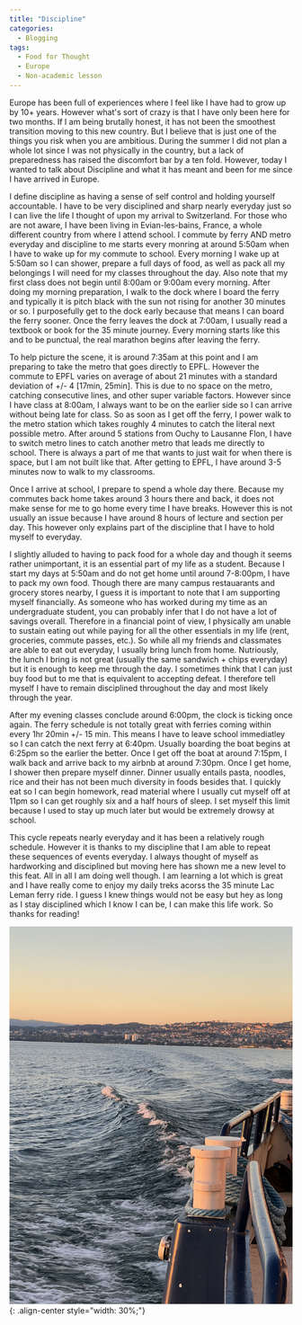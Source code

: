 ```yaml
---
title: "Discipline"
categories:
  - Blogging
tags:
  - Food for Thought
  - Europe
  - Non-academic lesson
---
```


Europe has been full of experiences where I feel like I have had to grow up by 10+ years. However what's sort of crazy is that I have only been here for two months. If I am being brutally honest, it has not been the smoothest transition moving to this new country. But I believe that is just one of the things you risk when you are ambitious. During the summer I did not plan a whole lot since I was not physically in the country, but a lack of preparedness has raised the discomfort bar by a ten fold. However, today I wanted to talk about Discipline and what it has meant and been for me since I have arrived in Europe.

I define discipline as having a sense of self control and holding yourself accountable. I have to be very disciplined and sharp nearly everyday just so I can live the life I thought of upon my arrival to Switzerland. For those who are not aware, I have been living in Evian-les-bains, France, a whole different country from where I attend school. I commute by ferry AND metro everyday and discipline to me starts every monring at around 5:50am when I have to wake up for my commute to school. Every morning I wake up at 5:50am so I can shower, prepare a full days of food, as well as pack all my belongings I will need for my classes throughout the day. Also note that my first class does not begin until 8:00am or 9:00am every morning. After doing my morning preparation, I walk to the dock where I board the ferry and typically it is pitch black with the sun not rising for another 30 minutes or so. I purposefully get to the dock early because that means I can board the ferry sooner. Once the ferry leaves the dock at 7:00am, I usually read a textbook or book for the 35 minute journey. Every morning starts like this and to be punctual, the real marathon begins after leaving the ferry. 

To help picture the scene, it is around 7:35am at this point and I am preparing to take the metro that goes directly to EPFL. However the commute to EPFL varies on average of about 21 minutes with a standard deviation of +/- 4 [17min, 25min]. This is due to no space on the metro, catching consecutive lines, and other super variable factors. However since I have class at 8:00am, I always want to be on the earlier side so I can arrive without being late for class. So as soon as I get off the ferry, I power walk to the metro station which takes roughly 4 minutes to catch the literal next possible metro. After around 5 stations from Ouchy to Lausanne Flon, I have to switch metro lines to catch another metro that leads me directly to school. There is always a part of me that wants to just wait for when there is space, but I am not built like that. After getting to EPFL, I have around 3-5 minutes now to walk to my classrooms. 

Once I arrive at school, I prepare to spend a whole day there. Because my commutes back home takes around 3 hours there and back, it does not make sense for me to go home every time I have breaks. However this is not usually an issue because I have around 8 hours of lecture and section per day. This however only explains part of the discipline that I have to hold myself to everyday.

I slightly alluded to having to pack food for a whole day and though it seems rather unimportant, it is an essential part of my life as a student. Because I start my days at 5:50am and do not get home until around 7-8:00pm, I have to pack my own food. Though there are many campus restauarants and grocery stores nearby, I guess it is important to note that I am supporting myself financially. As someone who has worked during my time as an undergraduate student, you can probably infer that I do not have a lot of savings overall. Therefore in a financial point of view, I physically am unable to sustain eating out while paying for all the other essentials in my life (rent, groceries, commute passes, etc.). So while all my friends and classmates are able to eat out everyday, I usually bring lunch from home. Nutriously, the lunch I bring is not great (usually the same sandwich + chips everyday) but it is enough to keep me through the day. I sometimes think that I can just buy food but to me that is equivalent to accepting defeat. I therefore tell myself I have to remain disciplined throughout the day and most likely through the year. 

After my evening classes conclude around 6:00pm, the clock is ticking once again. The ferry schedule is not totally great with ferries coming within every 1hr 20min +/- 15 min. This means I have to leave school immediatley so I can catch the next ferry at 6:40pm. Usually boarding the boat begins at 6:25pm so the earlier the better. Once I get off the boat at around 7:15pm, I walk back and arrive back to my airbnb at around 7:30pm. Once I get home, I shower then prepare myself dinner. Dinner usually entails pasta, noodles, rice and their has not been much diversity in foods besides that. I quickly eat so I can begin homework, read material where I usually cut myself off at 11pm so I can get roughly six and a half hours of sleep. I set myself this limit because I used to stay up much later but would be extremely drowsy at school. 

This cycle repeats nearly everyday and it has been a relatively rough schedule. However it is thanks to my discipline that I am able to repeat these sequences of events everyday. I always thought of myself as hardworking and disciplined but moving here has shown me a new level to this feat. All in all I am doing well though. I am learning a lot which is great and I have really come to enjoy my daily treks acorss the 35 minute Lac Leman ferry ride. I guess I knew things would not be easy but hey as long as I stay disciplined which I know I can be, I can make this life work. So thanks for reading!

![image-center](/images/post_photos/boat.JPG){: .align-center style="width: 30%;"}